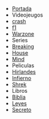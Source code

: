 - [Portada](./README.md)
- Videojeugos
 - [crash](./Videojuegos/./crash.md)
 - [f1](./Videojuegos/./f1.md)
 - [Warzone](./Videojuegos/./Warzone.md)
- Series
 - [Breaking](./Series/./Breaking.md)
 - [House](./Series/./House.md)
 - [Mind](./Series/./Mind.md) 
- Peliculas
 - [Hirlandes](./Peliculas/./Hirlandes.md)
 - [Infierno](./Peliculas/./Infierno.md)
 - [Shrek](./Peliculas/./Shrek.md)
- Libros 
 - [Biblia](./Libros/./Biblia.md)
 - [Leyes](./Libros/./Leyes.md)
 - [Secreto](./Libros/./secreto.md)
